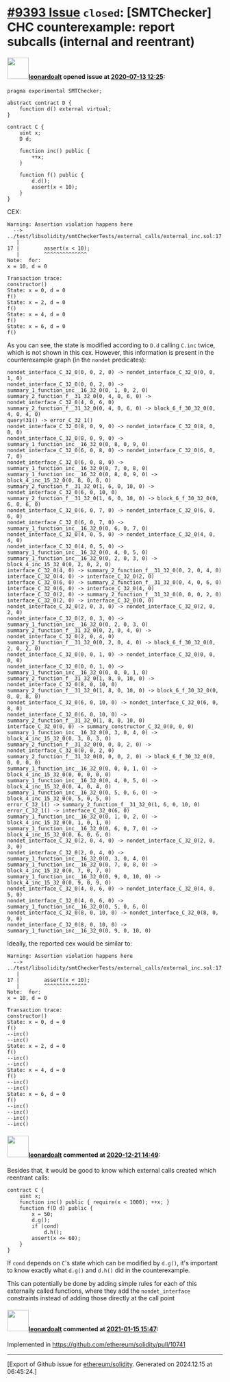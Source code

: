 # [\#9393 Issue](https://github.com/ethereum/solidity/issues/9393) `closed`: [SMTChecker] CHC counterexample: report subcalls (internal and reentrant)

#### <img src="https://avatars.githubusercontent.com/u/504195?u=ce2facd14af9fd474ebff49f0d44891f56f7500f&v=4" width="50">[leonardoalt](https://github.com/leonardoalt) opened issue at [2020-07-13 12:25](https://github.com/ethereum/solidity/issues/9393):

```
pragma experimental SMTChecker;

abstract contract D {
	function d() external virtual;
}

contract C {
	uint x;
	D d;

	function inc() public {
		++x;
	}

	function f() public {
		d.d();
		assert(x < 10);
	}
}
```

CEX:
```
Warning: Assertion violation happens here
  --> ../test/libsolidity/smtCheckerTests/external_calls/external_inc.sol:17:3:
   |
17 | 		assert(x < 10);
   | 		^^^^^^^^^^^^^^
Note:  for:
x = 10, d = 0

Transaction trace:
constructor()
State: x = 0, d = 0
f()
State: x = 2, d = 0
f()
State: x = 4, d = 0
f()
State: x = 6, d = 0
f()
```

As you can see, the state is modified according to `D.d` calling `C.inc` twice, which is not shown in this cex. However, this information is present in the counterexample graph (in the `nondet` predicates):
```
nondet_interface_C_32_0(0, 0, 2, 0) -> nondet_interface_C_32_0(0, 0, 1, 0)
nondet_interface_C_32_0(0, 0, 2, 0) -> summary_1_function_inc__16_32_0(0, 1, 0, 2, 0)
summary_2_function_f__31_32_0(0, 4, 0, 6, 0) -> nondet_interface_C_32_0(4, 0, 6, 0)
summary_2_function_f__31_32_0(0, 4, 0, 6, 0) -> block_6_f_30_32_0(0, 4, 0, 4, 0)
query!31() -> error_C_32_1()
nondet_interface_C_32_0(8, 0, 9, 0) -> nondet_interface_C_32_0(8, 0, 8, 0)
nondet_interface_C_32_0(8, 0, 9, 0) -> summary_1_function_inc__16_32_0(0, 8, 0, 9, 0)
nondet_interface_C_32_0(6, 0, 8, 0) -> nondet_interface_C_32_0(6, 0, 7, 0)
nondet_interface_C_32_0(6, 0, 8, 0) -> summary_1_function_inc__16_32_0(0, 7, 0, 8, 0)
summary_1_function_inc__16_32_0(0, 8, 0, 9, 0) -> block_4_inc_15_32_0(0, 8, 0, 8, 0)
summary_2_function_f__31_32_0(1, 6, 0, 10, 0) -> nondet_interface_C_32_0(6, 0, 10, 0)
summary_2_function_f__31_32_0(1, 6, 0, 10, 0) -> block_6_f_30_32_0(0, 6, 0, 6, 0)
nondet_interface_C_32_0(6, 0, 7, 0) -> nondet_interface_C_32_0(6, 0, 6, 0)
nondet_interface_C_32_0(6, 0, 7, 0) -> summary_1_function_inc__16_32_0(0, 6, 0, 7, 0)
nondet_interface_C_32_0(4, 0, 5, 0) -> nondet_interface_C_32_0(4, 0, 4, 0)
nondet_interface_C_32_0(4, 0, 5, 0) -> summary_1_function_inc__16_32_0(0, 4, 0, 5, 0)
summary_1_function_inc__16_32_0(0, 2, 0, 3, 0) -> block_4_inc_15_32_0(0, 2, 0, 2, 0)
interface_C_32_0(4, 0) -> summary_2_function_f__31_32_0(0, 2, 0, 4, 0)
interface_C_32_0(4, 0) -> interface_C_32_0(2, 0)
interface_C_32_0(6, 0) -> summary_2_function_f__31_32_0(0, 4, 0, 6, 0)
interface_C_32_0(6, 0) -> interface_C_32_0(4, 0)
interface_C_32_0(2, 0) -> summary_2_function_f__31_32_0(0, 0, 0, 2, 0)
interface_C_32_0(2, 0) -> interface_C_32_0(0, 0)
nondet_interface_C_32_0(2, 0, 3, 0) -> nondet_interface_C_32_0(2, 0, 2, 0)
nondet_interface_C_32_0(2, 0, 3, 0) -> summary_1_function_inc__16_32_0(0, 2, 0, 3, 0)
summary_2_function_f__31_32_0(0, 2, 0, 4, 0) -> nondet_interface_C_32_0(2, 0, 4, 0)
summary_2_function_f__31_32_0(0, 2, 0, 4, 0) -> block_6_f_30_32_0(0, 2, 0, 2, 0)
nondet_interface_C_32_0(0, 0, 1, 0) -> nondet_interface_C_32_0(0, 0, 0, 0)
nondet_interface_C_32_0(0, 0, 1, 0) -> summary_1_function_inc__16_32_0(0, 0, 0, 1, 0)
summary_2_function_f__31_32_0(1, 8, 0, 10, 0) -> nondet_interface_C_32_0(8, 0, 10, 0)
summary_2_function_f__31_32_0(1, 8, 0, 10, 0) -> block_6_f_30_32_0(0, 8, 0, 8, 0)
nondet_interface_C_32_0(6, 0, 10, 0) -> nondet_interface_C_32_0(6, 0, 8, 0)
nondet_interface_C_32_0(6, 0, 10, 0) -> summary_2_function_f__31_32_0(1, 8, 0, 10, 0)
interface_C_32_0(0, 0) -> summary_constructor_C_32_0(0, 0, 0)
summary_1_function_inc__16_32_0(0, 3, 0, 4, 0) -> block_4_inc_15_32_0(0, 3, 0, 3, 0)
summary_2_function_f__31_32_0(0, 0, 0, 2, 0) -> nondet_interface_C_32_0(0, 0, 2, 0)
summary_2_function_f__31_32_0(0, 0, 0, 2, 0) -> block_6_f_30_32_0(0, 0, 0, 0, 0)
summary_1_function_inc__16_32_0(0, 0, 0, 1, 0) -> block_4_inc_15_32_0(0, 0, 0, 0, 0)
summary_1_function_inc__16_32_0(0, 4, 0, 5, 0) -> block_4_inc_15_32_0(0, 4, 0, 4, 0)
summary_1_function_inc__16_32_0(0, 5, 0, 6, 0) -> block_4_inc_15_32_0(0, 5, 0, 5, 0)
error_C_32_1() -> summary_2_function_f__31_32_0(1, 6, 0, 10, 0)
error_C_32_1() -> interface_C_32_0(6, 0)
summary_1_function_inc__16_32_0(0, 1, 0, 2, 0) -> block_4_inc_15_32_0(0, 1, 0, 1, 0)
summary_1_function_inc__16_32_0(0, 6, 0, 7, 0) -> block_4_inc_15_32_0(0, 6, 0, 6, 0)
nondet_interface_C_32_0(2, 0, 4, 0) -> nondet_interface_C_32_0(2, 0, 3, 0)
nondet_interface_C_32_0(2, 0, 4, 0) -> summary_1_function_inc__16_32_0(0, 3, 0, 4, 0)
summary_1_function_inc__16_32_0(0, 7, 0, 8, 0) -> block_4_inc_15_32_0(0, 7, 0, 7, 0)
summary_1_function_inc__16_32_0(0, 9, 0, 10, 0) -> block_4_inc_15_32_0(0, 9, 0, 9, 0)
nondet_interface_C_32_0(4, 0, 6, 0) -> nondet_interface_C_32_0(4, 0, 5, 0)
nondet_interface_C_32_0(4, 0, 6, 0) -> summary_1_function_inc__16_32_0(0, 5, 0, 6, 0)
nondet_interface_C_32_0(8, 0, 10, 0) -> nondet_interface_C_32_0(8, 0, 9, 0)
nondet_interface_C_32_0(8, 0, 10, 0) -> summary_1_function_inc__16_32_0(0, 9, 0, 10, 0)
```

Ideally, the reported cex would be similar to:
```
Warning: Assertion violation happens here
  --> ../test/libsolidity/smtCheckerTests/external_calls/external_inc.sol:17:3:
   |
17 | 		assert(x < 10);
   | 		^^^^^^^^^^^^^^
Note:  for:
x = 10, d = 0

Transaction trace:
constructor()
State: x = 0, d = 0
f()
--inc()
--inc()
State: x = 2, d = 0
f()
--inc()
--inc()
State: x = 4, d = 0
f()
--inc()
--inc()
State: x = 6, d = 0
f()
--inc()
--inc()
--inc()
--inc()
```

#### <img src="https://avatars.githubusercontent.com/u/504195?u=ce2facd14af9fd474ebff49f0d44891f56f7500f&v=4" width="50">[leonardoalt](https://github.com/leonardoalt) commented at [2020-12-21 14:49](https://github.com/ethereum/solidity/issues/9393#issuecomment-749011654):

Besides that, it would be good to know which external calls created which reentrant calls:
```
contract C {
    uint x;
    function inc() public { require(x < 1000); ++x; }
    function f(D d) public {
        x = 50;
        d.g();
        if (cond)
            d.h();
        assert(x <= 60);
    }
}
```
If `cond` depends on `C`'s state which can be modified by `d.g()`, it's important to know exactly what `d.g()` and `d.h()` did in the counterexample.

This can potentially be done by adding simple rules for each of this externally called functions, where they add the `nondet_interface` constraints instead of adding those directly at the call point

#### <img src="https://avatars.githubusercontent.com/u/504195?u=ce2facd14af9fd474ebff49f0d44891f56f7500f&v=4" width="50">[leonardoalt](https://github.com/leonardoalt) commented at [2021-01-15 15:47](https://github.com/ethereum/solidity/issues/9393#issuecomment-761019341):

Implemented in https://github.com/ethereum/solidity/pull/10741


-------------------------------------------------------------------------------



[Export of Github issue for [ethereum/solidity](https://github.com/ethereum/solidity). Generated on 2024.12.15 at 06:45:24.]
